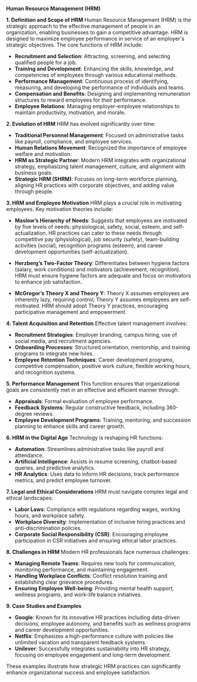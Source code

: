 **Human Resource Management (HRM)**

**1. Definition and Scope of HRM**
Human Resource Management (HRM) is the strategic approach to the effective management of people in an organization, enabling businesses to gain a competitive advantage. HRM is designed to maximize employee performance in service of an employer's strategic objectives. The core functions of HRM include:

* **Recruitment and Selection**: Attracting, screening, and selecting qualified people for a job.
* **Training and Development**: Enhancing the skills, knowledge, and competencies of employees through various educational methods.
* **Performance Management**: Continuous process of identifying, measuring, and developing the performance of individuals and teams.
* **Compensation and Benefits**: Designing and implementing remuneration structures to reward employees for their performance.
* **Employee Relations**: Managing employer-employee relationships to maintain productivity, motivation, and morale.

**2. Evolution of HRM**
HRM has evolved significantly over time:

* **Traditional Personnel Management**: Focused on administrative tasks like payroll, compliance, and employee services.
* **Human Relations Movement**: Recognized the importance of employee welfare and motivation.
* **HRM as Strategic Partner**: Modern HRM integrates with organizational strategy, emphasizing talent management, culture, and alignment with business goals.
* **Strategic HRM (SHRM)**: Focuses on long-term workforce planning, aligning HR practices with corporate objectives, and adding value through people.

**3. HRM and Employee Motivation**
HRM plays a crucial role in motivating employees. Key motivation theories include:

* **Maslow’s Hierarchy of Needs**: Suggests that employees are motivated by five levels of needs: physiological, safety, social, esteem, and self-actualization. HR practices can cater to these needs through competitive pay (physiological), job security (safety), team-building activities (social), recognition programs (esteem), and career development opportunities (self-actualization).

* **Herzberg’s Two-Factor Theory**: Differentiates between hygiene factors (salary, work conditions) and motivators (achievement, recognition). HRM must ensure hygiene factors are adequate and focus on motivators to enhance job satisfaction.

* **McGregor’s Theory X and Theory Y**: Theory X assumes employees are inherently lazy, requiring control; Theory Y assumes employees are self-motivated. HRM should adopt Theory Y practices, encouraging participative management and empowerment.

**4. Talent Acquisition and Retention**
Effective talent management involves:

* **Recruitment Strategies**: Employer branding, campus hiring, use of social media, and recruitment agencies.
* **Onboarding Processes**: Structured orientation, mentorship, and training programs to integrate new hires.
* **Employee Retention Techniques**: Career development programs, competitive compensation, positive work culture, flexible working hours, and recognition systems.

**5. Performance Management**
This function ensures that organizational goals are consistently met in an effective and efficient manner through:

* **Appraisals**: Formal evaluation of employee performance.
* **Feedback Systems**: Regular constructive feedback, including 360-degree reviews.
* **Employee Development Programs**: Training, mentoring, and succession planning to enhance skills and career growth.

**6. HRM in the Digital Age**
Technology is reshaping HR functions:

* **Automation**: Streamlines administrative tasks like payroll and attendance.
* **Artificial Intelligence**: Assists in resume screening, chatbot-based queries, and predictive analytics.
* **HR Analytics**: Uses data to inform HR decisions, track performance metrics, and predict employee turnover.

**7. Legal and Ethical Considerations**
HRM must navigate complex legal and ethical landscapes:

* **Labor Laws**: Compliance with regulations regarding wages, working hours, and workplace safety.
* **Workplace Diversity**: Implementation of inclusive hiring practices and anti-discrimination policies.
* **Corporate Social Responsibility (CSR)**: Encouraging employee participation in CSR initiatives and ensuring ethical labor practices.

**8. Challenges in HRM**
Modern HR professionals face numerous challenges:

* **Managing Remote Teams**: Requires new tools for communication, monitoring performance, and maintaining engagement.
* **Handling Workplace Conflicts**: Conflict resolution training and establishing clear grievance procedures.
* **Ensuring Employee Well-being**: Providing mental health support, wellness programs, and work-life balance initiatives.

**9. Case Studies and Examples**

* **Google**: Known for its innovative HR practices including data-driven decisions, employee autonomy, and benefits such as wellness programs and career development opportunities.
* **Netflix**: Emphasizes a high-performance culture with policies like unlimited vacation and transparent feedback systems.
* **Unilever**: Successfully integrates sustainability into HR strategy, focusing on employee engagement and long-term development.

These examples illustrate how strategic HRM practices can significantly enhance organizational success and employee satisfaction.
